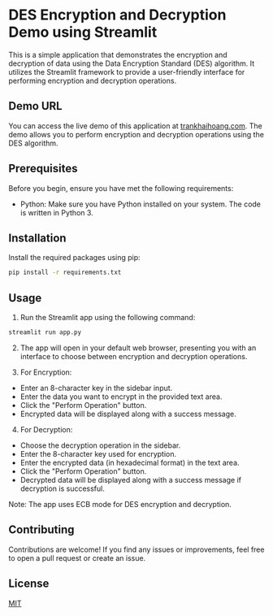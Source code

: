 # DES Encryption and Decryption Demo using Streamlit

This is a simple application that demonstrates the encryption and decryption of data using the Data Encryption Standard (DES) algorithm. It utilizes the Streamlit framework to provide a user-friendly interface for performing encryption and decryption operations.

## Demo URL

You can access the live demo of this application at [trankhaihoang.com](https://trankhaihoang.com). The demo allows you to perform encryption and decryption operations using the DES algorithm.


## Prerequisites

Before you begin, ensure you have met the following requirements:
- Python: Make sure you have Python installed on your system. The code is written in Python 3.


## Installation

Install the required packages using pip:

```bash
pip install -r requirements.txt

```

## Usage
1. Run the Streamlit app using the following command:
```bash
streamlit run app.py
```
2. The app will open in your default web browser, presenting you with an interface to choose between encryption and decryption operations.

3. For Encryption:
- Enter an 8-character key in the sidebar input.
- Enter the data you want to encrypt in the provided text area.
- Click the "Perform Operation" button.
- Encrypted data will be displayed along with a success message.

4. For Decryption:
- Choose the decryption operation in the sidebar.
- Enter the 8-character key used for encryption.
- Enter the encrypted data (in hexadecimal format) in the text area.
- Click the "Perform Operation" button.
- Decrypted data will be displayed along with a success message if decryption is successful.

Note: The app uses ECB mode for DES encryption and decryption.

## Contributing

Contributions are welcome! If you find any issues or improvements, feel free to open a pull request or create an issue.

## License

[MIT](https://github.com/it-TranKhaiHoang/DES-Encrypt-Decrypt-Demo/blob/main/LICENSE)
